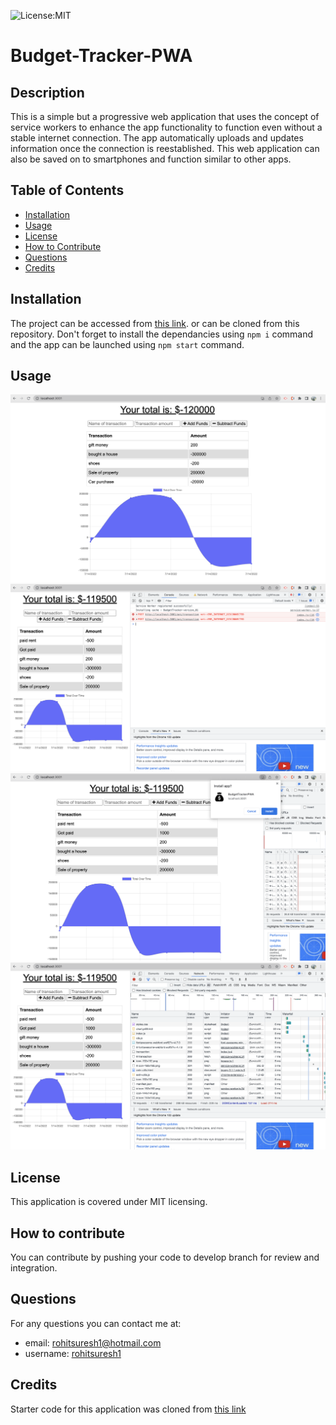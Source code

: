 
![License:MIT](https://img.shields.io/badge/License-MIT-yellow.svg)

# Budget-Tracker-PWA
           
## Description
This is a simple but a progressive web application that uses the concept of service workers to enhance the app functionality to function even without a stable internet connection. The app automatically uploads and updates information once the connection is reestablished. This web application can also be saved on to smartphones and function similar to other apps.
 
## Table of Contents
- [Installation](#inst)
- [Usage](#usage)
- [License](#license)
- [How to Contribute](#contributing)
- [Questions](#questions)
- [Credits](#credits)

  
<a name="inst"></a>
## Installation
The project can be accessed from [this link](https://bref-madame-10247.herokuapp.com). or can be cloned from this repository. Don't forget to install the dependancies using `npm i` command and the app can be launched using `npm start` command.

<a name="usage"></a>
## Usage

![Screenshot](./assets/images/Screen%20Shot%202022-07-15%20at%2011.21.53%20AM.png)
![Screenshot](./assets/images/Screen%20Shot%202022-07-15%20at%2011.23.15%20AM.png)
![Screenshot](./assets/images/Screen%20Shot%202022-07-15%20at%2011.25.19%20AM.png)
![Screenshot](./assets/images/Screen%20Shot%202022-07-15%20at%2011.23.46%20AM.png)
    
<a name="license"></a>
## License
This application is covered under MIT licensing.

<a name="contributing"></a>
## How to contribute
You can contribute by pushing your code to develop branch for review and integration.
  


<a name="questions"></a>
## Questions
For any questions you can contact me at:
- email: rohitsuresh1@hotmail.com 
- username: [rohitsuresh1](https://github.com/rohitsuresh1)

<a name="credits"></a>
## Credits
Starter code for this application was cloned from [this link](https://github.com/coding-boot-camp/symmetrical-bassoon)
    
